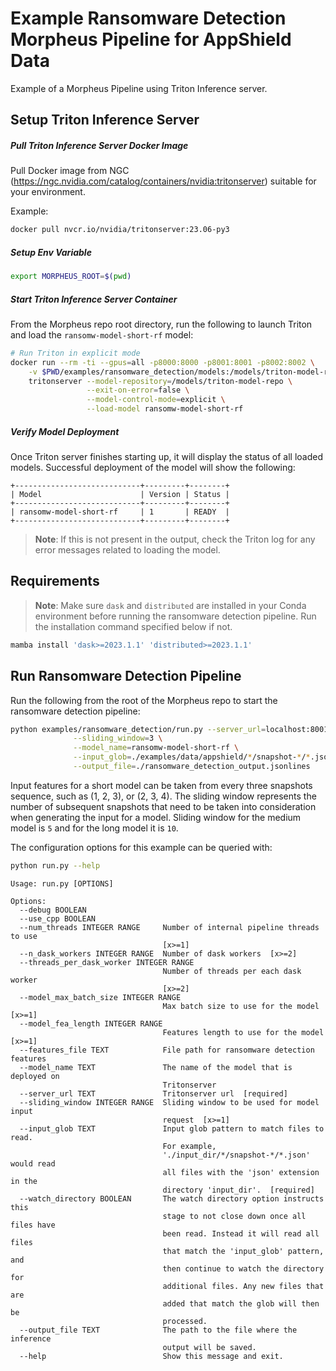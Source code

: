 <!--
SPDX-FileCopyrightText: Copyright (c) 2022-2024, NVIDIA CORPORATION & AFFILIATES. All rights reserved.
SPDX-License-Identifier: Apache-2.0

Licensed under the Apache License, Version 2.0 (the "License");
you may not use this file except in compliance with the License.
You may obtain a copy of the License at

http://www.apache.org/licenses/LICENSE-2.0

Unless required by applicable law or agreed to in writing, software
distributed under the License is distributed on an "AS IS" BASIS,
WITHOUT WARRANTIES OR CONDITIONS OF ANY KIND, either express or implied.
See the License for the specific language governing permissions and
limitations under the License.
-->

# Example Ransomware Detection Morpheus Pipeline for AppShield Data

Example of a Morpheus Pipeline using Triton Inference server.

## Setup Triton Inference Server

##### Pull Triton Inference Server Docker Image
Pull Docker image from NGC (https://ngc.nvidia.com/catalog/containers/nvidia:tritonserver) suitable for your environment.

Example:

```bash
docker pull nvcr.io/nvidia/tritonserver:23.06-py3
```
##### Setup Env Variable
```bash
export MORPHEUS_ROOT=$(pwd)
```

##### Start Triton Inference Server Container
From the Morpheus repo root directory, run the following to launch Triton and load the `ransomw-model-short-rf` model:
```bash
# Run Triton in explicit mode
docker run --rm -ti --gpus=all -p8000:8000 -p8001:8001 -p8002:8002 \
    -v $PWD/examples/ransomware_detection/models:/models/triton-model-repo nvcr.io/nvidia/tritonserver:23.06-py3 \
    tritonserver --model-repository=/models/triton-model-repo \
                 --exit-on-error=false \
                 --model-control-mode=explicit \
                 --load-model ransomw-model-short-rf
```

##### Verify Model Deployment
Once Triton server finishes starting up, it will display the status of all loaded models. Successful deployment of the model will show the following:

```
+----------------------------+---------+--------+
| Model                      | Version | Status |
+----------------------------+---------+--------+
| ransomw-model-short-rf     | 1       | READY  |
+----------------------------+---------+--------+
```

> **Note**: If this is not present in the output, check the Triton log for any error messages related to loading the model.

## Requirements
> **Note**: Make sure `dask` and `distributed` are installed in your Conda environment before running the ransomware detection pipeline. Run the installation command specified below if not.

```bash
mamba install 'dask>=2023.1.1' 'distributed>=2023.1.1'
```

## Run Ransomware Detection Pipeline
Run the following from the root of the Morpheus repo to start the ransomware detection pipeline:

```bash
python examples/ransomware_detection/run.py --server_url=localhost:8001 \
              --sliding_window=3 \
              --model_name=ransomw-model-short-rf \
              --input_glob=./examples/data/appshield/*/snapshot-*/*.json \
              --output_file=./ransomware_detection_output.jsonlines
```

Input features for a short model can be taken from every three snapshots sequence, such as (1, 2, 3), or (2, 3, 4). The sliding window represents the number of subsequent snapshots that need to be taken into consideration when generating the input for a model. Sliding window for the medium model is `5` and for the long model it is `10`.

The configuration options for this example can be queried with:

```bash
python run.py --help
```

```
Usage: run.py [OPTIONS]

Options:
  --debug BOOLEAN
  --use_cpp BOOLEAN
  --num_threads INTEGER RANGE     Number of internal pipeline threads to use
                                  [x>=1]
  --n_dask_workers INTEGER RANGE  Number of dask workers  [x>=2]
  --threads_per_dask_worker INTEGER RANGE
                                  Number of threads per each dask worker
                                  [x>=2]
  --model_max_batch_size INTEGER RANGE
                                  Max batch size to use for the model  [x>=1]
  --model_fea_length INTEGER RANGE
                                  Features length to use for the model  [x>=1]
  --features_file TEXT            File path for ransomware detection features
  --model_name TEXT               The name of the model that is deployed on
                                  Tritonserver
  --server_url TEXT               Tritonserver url  [required]
  --sliding_window INTEGER RANGE  Sliding window to be used for model input
                                  request  [x>=1]
  --input_glob TEXT               Input glob pattern to match files to read.
                                  For example,
                                  './input_dir/*/snapshot-*/*.json' would read
                                  all files with the 'json' extension in the
                                  directory 'input_dir'.  [required]
  --watch_directory BOOLEAN       The watch directory option instructs this
                                  stage to not close down once all files have
                                  been read. Instead it will read all files
                                  that match the 'input_glob' pattern, and
                                  then continue to watch the directory for
                                  additional files. Any new files that are
                                  added that match the glob will then be
                                  processed.
  --output_file TEXT              The path to the file where the inference
                                  output will be saved.
  --help                          Show this message and exit.
  ```

